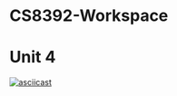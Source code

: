 # CS8392-Workspace
# Unit 4
[![asciicast](https://asciinema.org/a/42383.png)](https://asciinema.org/a/42383)
